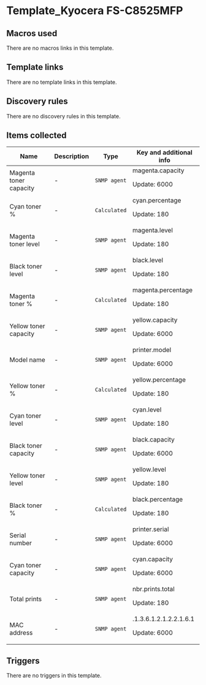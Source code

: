 # Template_Kyocera FS-C8525MFP

## Macros used

There are no macros links in this template.

## Template links

There are no template links in this template.

## Discovery rules

There are no discovery rules in this template.

## Items collected

|Name|Description|Type|Key and additional info|
|----|-----------|----|----|
|Magenta toner capacity|<p>-</p>|`SNMP agent`|magenta.capacity<p>Update: 6000</p>|
|Cyan toner %|<p>-</p>|`Calculated`|cyan.percentage<p>Update: 180</p>|
|Magenta toner level|<p>-</p>|`SNMP agent`|magenta.level<p>Update: 180</p>|
|Black toner level|<p>-</p>|`SNMP agent`|black.level<p>Update: 180</p>|
|Magenta toner %|<p>-</p>|`Calculated`|magenta.percentage<p>Update: 180</p>|
|Yellow toner capacity|<p>-</p>|`SNMP agent`|yellow.capacity<p>Update: 6000</p>|
|Model name|<p>-</p>|`SNMP agent`|printer.model<p>Update: 6000</p>|
|Yellow toner %|<p>-</p>|`Calculated`|yellow.percentage<p>Update: 180</p>|
|Cyan toner level|<p>-</p>|`SNMP agent`|cyan.level<p>Update: 180</p>|
|Black toner capacity|<p>-</p>|`SNMP agent`|black.capacity<p>Update: 6000</p>|
|Yellow toner level|<p>-</p>|`SNMP agent`|yellow.level<p>Update: 180</p>|
|Black toner %|<p>-</p>|`Calculated`|black.percentage<p>Update: 180</p>|
|Serial number|<p>-</p>|`SNMP agent`|printer.serial<p>Update: 6000</p>|
|Cyan toner capacity|<p>-</p>|`SNMP agent`|cyan.capacity<p>Update: 6000</p>|
|Total prints|<p>-</p>|`SNMP agent`|nbr.prints.total<p>Update: 180</p>|
|MAC address|<p>-</p>|`SNMP agent`|.1.3.6.1.2.1.2.2.1.6.1<p>Update: 6000</p>|
## Triggers

There are no triggers in this template.

